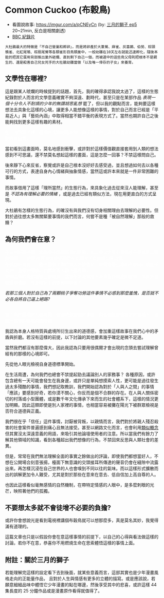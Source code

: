# Common Cuckoo (布穀鳥)

* 看圖說故事: https://imgur.com/a/pCNEyCn (by: [三月的獅子 ep5](https://ani.gamer.com.tw/animeVideo.php?sn=6483) 20~21min, 反白是相關劇透)
* [BBC 紀錄片](https://www.youtube.com/watch?v=SO1WccH2_YM)

```
大杜鵑最大的特徵是「不自己營巢和孵卵」，而是將卵產於大葦鶯、麻雀、灰喜鵲、伯勞、棕頭鴉雀、北紅尾鴝、棕扇尾鶯等各類雀形目鳥類巢中，一般幼雛在10天左右就能迅速孵化，隨後本能的把其它蛋用背部推出巢外砸爛、直到剩下自己一個，而被選中的這些鳥父母則把根本不是親生的、還是殺害自己兒女兇手的大杜鵑幼雛當做「以及唯一倖存的子女」來養育。
```

## 文學性在哪裡?

這是跟某人唬爛的時候提到的話題，首先，我的確得承認我說太過了，這樣的生態紀錄對於人而言的文學意義確實不夠深遠、劃時代，甚至只是在某部作品 *表現一個十分令人不耐煩的少年的無謂胡思亂想* 罷了，但以我的觀點而言，能夠要這樣想法去具象化這樣的心境，讓更多人能想像這樣的事情，對於自己而言已經是「平易近人」與「藝術內涵」中取得相當不錯平衡的表現方式了。當然也期許自己之後能夠找到更多這樣有趣的素材。

<font color="white">在三月的獅子裡，這樣的比喻則是反映出養子對於自己造成收養家庭內部的爭執感到內疚自責。</font>

當初看到這畫面時，莫名地感到衝擊，或許對於這樣價值觀直接套用到人類的想法感到不可思議，還不禁莫名想起這樣的畫面，這是怎麼一回事？不禁這樣問自己。

後來靜下心來反省，察覺或許是自己根本沒好好去感受過，並且想過如何去以各種可行的方式，表達自身內心情緒與抽象情感，當然這或許本來就是一件非常困難的事情。

而故事借用了這樣「理所當然」的生態行為，來具象化過去從來沒人能理解，甚至是 *不認為有理解必要的情緒* ，或是過去已經有類似方法，現在用更直白的方式呈現。

大杜鵑有怎樣的生態行為，的確沒有與我們沒有切身相關理由去理解的必要性。但對於過往想太多無關緊要事情的我們而言，何嘗不是種「被自然理解」那般的救贖？


## 為何我們會在意？

<font color="white">在三月的獅子裡，因為養子出類拔翠的棋藝，加上養父大多心思都放在將棋棋士這個職業上，使得 *終究無法被得到認可* 的親生子女紛紛自暴自棄。</font>
<br><font color="white">在偶然的耳語中，養子聽到了關於別人評論養父「終究培養出來的不是自己親生子女的」這樣的感嘆。而關於寄人籬下這件事，</font>
<br><font color="white">明明主角與我們理智上都知道，這是在走投無路下為求生存做出的選擇，為何仍會被這樣情感、社會眼光上的束縛糾結著？</font>

*若那三個人對於自己為了兩顆桃子爭奪功勞這件事情不必感到那麼羞愧，是否就不必各自將自己逼上絕路?*

<br><font color="white">而主角在這樣的人格特質，孩提時期遭遇的事情，與各種被劇情設定的環境下，造就出這樣的情感與價值觀</font>

我認為本身人格特質與處境所衍生出來的道德感，會加重這樣故事在我們心中的矛盾與折磨。若沒有這樣的前提，以下討論的其他要素幾乎確定是微不足道。

當然我們都沒有那麼偉大，因此我認為只要用很偶爾才會出現的念頭去嘗試理解曾經有的那樣的心境即可。

先從他人眼光檢視自身道德標準開始。

在生活周遭，為何我們也總會不禁提起勁去議論別人的家務事？ 各種原因，或許包含總有一天可能會發生在我身邊，或許只是單純想摸索人性，更可能是過往發生過太多殘酷的事情，我們想記取教訓，我們開始認為對於「人與人之間」的事情「應該」要感到好奇，若你漠不關心，你反而是個不合群的存在。在人與人關係密切的村落或小型團體，或是數千年文化傳承下來而生的社會體系下，這樣的情況更加明顯。因此這類即使是別人家裡的事情，也相當容易被攤在陽光下被群眾檢視是否符合道德與正義。

我們很在乎「信任」這件事情，討厭被背叛，以親情而言，我們對於將親人殘忍殺害的社會案件普遍感到痛心且無法接受。甚至以網路文化而言，也會利用[類似概念](https://pttpedia.fandom.com/zh/wiki/Yayakaka)但其實沒太深遠意義的用語，來吸引其他論壇使用者的注意。所以當我們有餘力了解其他領域的知識，看到各種超出我們想像的行為，不禁回來反思與人類社會的差異。

但是，常常在我們無法理解全面的事實之餘做出的評論，即使我們都想當好人，不想在公開場合刻意張揚，檯面下無意識的交頭接耳所傳達的聲音仍會在縫隙中流露出來。再怎樣沉浸在自己世界的人也會嗅到不同以往的氣味。而以這樣形式擴散而出的誤解更加令人難受，尤其是對於那些在意來在意去、低自信加上高自尊的人。

也因此這樣看似毫無感情的自然機制，在帶特定情感的人眼中，是多麼刺眼的光芒，映照著他們的孤獨。


## 不要想太多就不會徒增不必要的負擔?

或許你會想說光是看到電視裡講個布穀鳥就可以想那麼多，真是莫名其妙，我覺得滿有道理的。

這篇文章也只是以假設你會在意這樣事情的前提下，以自己的心得與看法做這樣的討論，若你不在意，恭喜你不用燃燒生命在思索體悟這樣的事情上面。


## 附註：關於三月的獅子

若能理解完這樣的設定看下去到後面，就某些意義而言，這部其實也是少年漫畫風格走向的正能量作品， 且對於人生與情感有更多的立體的描寫。或是應該說，若願意細細品味中體悟它少年漫畫的點在哪邊，然後享受其中的悲喜，或許這樣 44 集長度的 25 分鐘作品或是漫畫原作看得就值得了。
